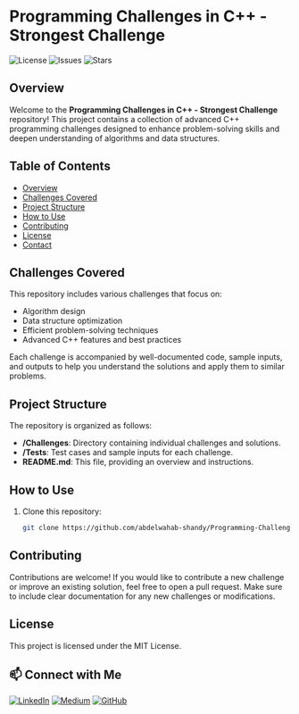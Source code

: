 # Programming Challenges in C++ - Strongest Challenge 
![License](https://img.shields.io/github/license/abdelwahab-shandy/Programming-Challenges-CPlusPlus-Strongest-Challenge)
![Issues](https://img.shields.io/github/issues/abdelwahab-shandy/Programming-Challenges-CPlusPlus-Strongest-Challenge)
![Stars](https://img.shields.io/github/stars/abdelwahab-shandy/Programming-Challenges-CPlusPlus-Strongest-Challenge)

## Overview
Welcome to the **Programming Challenges in C++ - Strongest Challenge** repository! This project contains a collection of advanced C++ programming challenges designed to enhance problem-solving skills and deepen understanding of algorithms and data structures.

## Table of Contents
- [Overview](#overview)
- [Challenges Covered](#challenges-covered)
- [Project Structure](#project-structure)
- [How to Use](#how-to-use)
- [Contributing](#contributing)
- [License](#license)
- [Contact](#contact)

## Challenges Covered
This repository includes various challenges that focus on:
- Algorithm design
- Data structure optimization
- Efficient problem-solving techniques
- Advanced C++ features and best practices

Each challenge is accompanied by well-documented code, sample inputs, and outputs to help you understand the solutions and apply them to similar problems.

## Project Structure
The repository is organized as follows:
- **/Challenges**: Directory containing individual challenges and solutions.
- **/Tests**: Test cases and sample inputs for each challenge.
- **README.md**: This file, providing an overview and instructions.

## How to Use
1. Clone this repository:
   ```bash
   git clone https://github.com/abdelwahab-shandy/Programming-Challenges-CPlusPlus-Strongest-Challenge.git

## Contributing
Contributions are welcome! If you would like to contribute a new challenge or improve an existing solution, feel free to open a pull request. Make sure to include clear documentation for any new challenges or modifications.

## License
This project is licensed under the MIT License.

## 📫 Connect with Me
[![LinkedIn](https://img.shields.io/badge/-LinkedIn-0A66C2?logo=linkedin&logoColor=white)](https://www.linkedin.com/in/abdelwahab-shandy/)
[![Medium](https://img.shields.io/badge/-Medium-00AB6C?logo=medium&logoColor=white)](https://medium.com/@abdelwahabshandy)
[![GitHub](https://img.shields.io/badge/-GitHub-181717?logo=github&logoColor=white)](https://github.com/abdelwahab-shandy)
